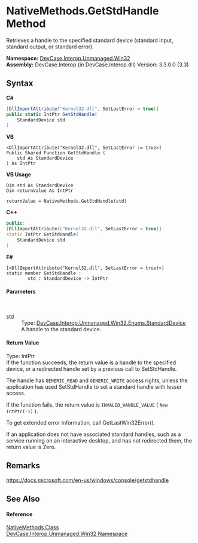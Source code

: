 # NativeMethods.GetStdHandle Method 
 

Retrieves a handle to the specified standard device (standard input, standard output, or standard error).

**Namespace:**&nbsp;<a href="N_DevCase_Interop_Unmanaged_Win32">DevCase.Interop.Unmanaged.Win32</a><br />**Assembly:**&nbsp;DevCase.Interop (in DevCase.Interop.dll) Version: 3.3.0.0 (3.3)

## Syntax

**C#**<br />
``` C#
[DllImportAttribute("Kernel32.dll", SetLastError = true)]
public static IntPtr GetStdHandle(
	StandardDevice std
)
```

**VB**<br />
``` VB
<DllImportAttribute("Kernel32.dll", SetLastError := true>]
Public Shared Function GetStdHandle ( 
	std As StandardDevice
) As IntPtr
```

**VB Usage**<br />
``` VB Usage
Dim std As StandardDevice
Dim returnValue As IntPtr

returnValue = NativeMethods.GetStdHandle(std)
```

**C++**<br />
``` C++
public:
[DllImportAttribute(L"Kernel32.dll", SetLastError = true)]
static IntPtr GetStdHandle(
	StandardDevice std
)
```

**F#**<br />
``` F#
[<DllImportAttribute("Kernel32.dll", SetLastError = true)>]
static member GetStdHandle : 
        std : StandardDevice -> IntPtr 

```


#### Parameters
&nbsp;<dl><dt>std</dt><dd>Type: <a href="T_DevCase_Interop_Unmanaged_Win32_Enums_StandardDevice">DevCase.Interop.Unmanaged.Win32.Enums.StandardDevice</a><br />A handle to the standard device.</dd></dl>

#### Return Value
Type: IntPtr<br />If the function succeeds, the return value is a handle to the specified device, or a redirected handle set by a previous call to SetStdHandle. 

 The handle has `GENERIC_READ` and `GENERIC_WRITE` access rights, unless the application has used SetStdHandle to set a standard handle with lesser access. 

 If the function fails, the return value is `INVALID_HANDLE_VALUE` ( `New IntPtr(-1)` ). 

 To get extended error information, call GetLastWin32Error(). 

 If an application does not have associated standard handles, such as a service running on an interactive desktop, and has not redirected them, the return value is Zero.

## Remarks
<a href="https://docs.microsoft.com/en-us/windows/console/getstdhandle" target="_blank">https://docs.microsoft.com/en-us/windows/console/getstdhandle</a>

## See Also


#### Reference
<a href="T_DevCase_Interop_Unmanaged_Win32_NativeMethods">NativeMethods Class</a><br /><a href="N_DevCase_Interop_Unmanaged_Win32">DevCase.Interop.Unmanaged.Win32 Namespace</a><br />